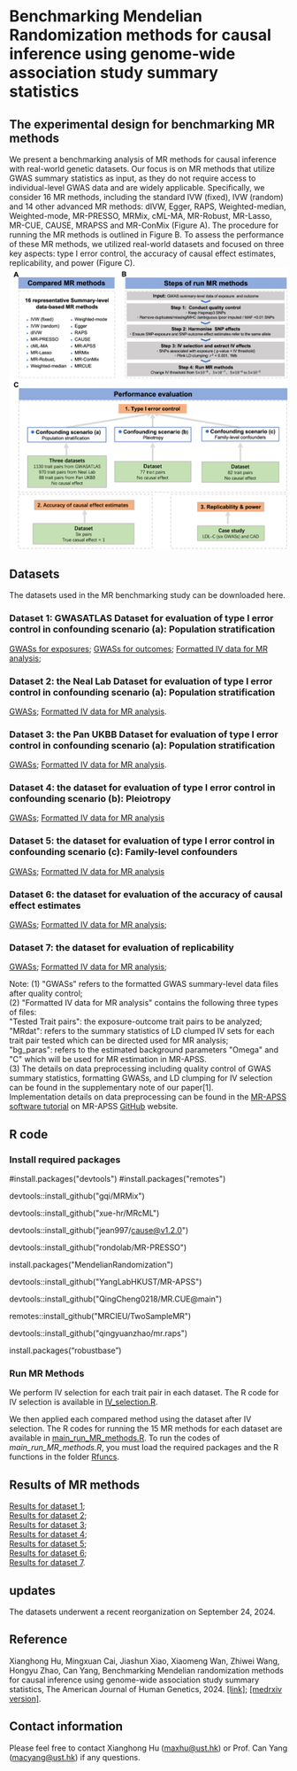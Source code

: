 # Benchmarking Mendelian Randomization methods for causal inference using genome‐wide association study summary statistics
## The experimental design for benchmarking MR methods
We present a benchmarking analysis of MR methods for causal inference with real-world genetic datasets. Our focus is on MR methods that utilize GWAS summary statistics as input, as they do not require access to individual-level GWAS data and are widely applicable. Specifically, we consider 16 MR methods, including the standard IVW (fixed), IVW (random) and 14 other advanced MR methods: dIVW, Egger, RAPS,  Weighted-median, Weighted-mode, MR-PRESSO, MRMix, cML-MA, MR-Robust, MR-Lasso, MR-CUE, CAUSE, MRAPSS and MR-ConMix (Figure A). The procedure for running the MR methods is outlined in Figure B.  To assess the performance of these MR methods, we utilized real-world datasets and focused on three key aspects: type I error control, the accuracy of causal effect estimates, replicability, and power (Figure C).
![My Image](design.png)

## Datasets
The datasets used in the MR benchmarking study can be downloaded here.

### Dataset 1: GWASATLAS Dataset for evaluation of type I error control in confounding scenario (a): Population stratification
[GWASs for exposures](https://gohkust-my.sharepoint.com/:u:/g/personal/maxhu_ust_hk/EblwNZLAorRAvCLbvYugudEBaGtWc72q2HrhAvGkCHTmaA?e=DvW21W);
[GWASs for outcomes](https://gohkust-my.sharepoint.com/:u:/g/personal/maxhu_ust_hk/EQdc-MQQeLZKn7G2Oj9N30sBuuZCZ4c3LCjgi92NokmAOw?e=ei6ubC);
[Formatted IV data for MR analysis](https://zenodo.org/records/13832454/files/dataset-GWASATLAS-negativecontrol.zip?download=1);


### Dataset 2: the Neal Lab Dataset for evaluation of type I error control in confounding scenario (a): Population stratification  
[GWASs](https://gohkust-my.sharepoint.com/:u:/g/personal/maxhu_ust_hk/EU1e5jC9jS9DptDaVKUJwlsB6BgCAQ8OWntCWGzP7zWzdA?e=r6B2D2);
[Formatted IV data for MR analysis](https://zenodo.org/records/13832454/files/dataset-NealeLab-negativecontrol.zip?download=1).

### Dataset 3: the Pan UKBB Dataset for evaluation of type I error control in confounding scenario (a): Population stratification  
[GWASs](https://gohkust-my.sharepoint.com/:u:/g/personal/maxhu_ust_hk/ERu0_x-u0FhDsjbFHhmB1BsBPzTnc6VvPBclwnU2QeEs5g?e=NyffU2);
[Formatted IV data for MR analysis](https://zenodo.org/records/13832454/files/dataset-PanUKBB-negativecontrol.zip?download=1).

### Dataset 4: the dataset for evaluation of type I error control in confounding scenario (b): Pleiotropy  
[GWASs](https://gohkust-my.sharepoint.com/:u:/g/personal/maxhu_ust_hk/EVGtR-AH6WBCvmleRgAmZJIBYDK8tty61YxbeFobnMRCRg?e=6nL2d0);
[Formatted IV data for MR analysis](https://zenodo.org/records/13832454/files/dataset-Pleiotropy-negativecontrol.zip?download=1)

### Dataset 5: the dataset for evaluation of type I error control in confounding scenario (c): Family-level confounders  
[GWASs](https://gohkust-my.sharepoint.com/:u:/g/personal/maxhu_ust_hk/Efflau1WW7VAhgyBEaZsw2IBh59CUv7HLdbCE-cAPJuesw?e=N9uflB);
[Formatted IV data for MR analysis](https://zenodo.org/records/13832454/files/dataset-familylevelconf-negativecontrol.zip?download=1)

### Dataset 6: the dataset for evaluation of the accuracy of causal effect estimates  
[GWASs](https://gohkust-my.sharepoint.com/:u:/g/personal/maxhu_ust_hk/EVGtR-AH6WBCvmleRgAmZJIBYDK8tty61YxbeFobnMRCRg?e=6nL2d0);
[Formatted IV data for MR analysis](https://zenodo.org/records/13832454/files/dataset_ukb-ukb.zip?download=1);

### Dataset 7: the dataset for evaluation of replicability  
[GWASs](https://gohkust-my.sharepoint.com/:u:/g/personal/maxhu_ust_hk/EcfHZhJfqrxLiBiIV8W5BWgBJgIBklOJcc0ebggGqCD4wg?e=iLuN8l);
[Formatted IV data for MR analysis](https://zenodo.org/records/13832454/files/dataset-LDL-CAD.zip?download=1);

Note: 
(1) "GWASs" refers to the formatted GWAS summary-level data files after quality control;   
(2) "Formatted IV data for MR analysis" contains the following three types of files:    
     "Tested Trait pairs": the exposure-outcome trait pairs to be analyzed;    
     "MRdat": refers to the summary statistics of LD clumped IV sets for each trait pair tested which can be directed used for MR analysis;   
     "bg_paras": refers to the estimated background parameters "Omega" and "C" which will be used for MR estimation in MR-APSS.    
(3) The details on data preprocessing including quality control of GWAS summary statistics, formatting GWASs, and  LD clumping for IV selection can be found in the supplementary note of our paper[1].  
    Implementation details on data preprocessing can be found in the [MR-APSS software tutorial]((https://github.com/YangLabHKUST/MR-APSS/blob/master/MRAPSS_Rpackage_Tutorial.pdf)) on MR-APSS [GitHub](https://github.com/YangLabHKUST/MR-APSS) website.


## R code
### Install required packages
#install.packages("devtools")
#install.packages("remotes")

devtools::install_github("gqi/MRMix")

devtools::install_github("xue-hr/MRcML")

devtools::install_github("jean997/cause@v1.2.0")

devtools::install_github("rondolab/MR-PRESSO")

install.packages("MendelianRandomization")

devtools::install_github("YangLabHKUST/MR-APSS")

devtools::install_github("QingCheng0218/MR.CUE@main")

remotes::install_github("MRCIEU/TwoSampleMR")

devtools::install_github("qingyuanzhao/mr.raps")

install.packages(“robustbase”)

### Run MR Methods
We perform IV selection for each trait pair in each dataset.
The R code for IV selection is available in [IV_selection.R](https://github.com/YangLabHKUST/MRbenchmarking/blob/main/IV_selection.R).

We then applied each compared method using the dataset after IV selection.
The R codes for running the 15 MR methods for each dataset are available in [main_run_MR_methods.R](https://github.com/YangLabHKUST/MRbenchmarking/blob/main/main_run_MR_methods.R).
To run the codes of *main_run_MR_methods.R*, you must load the required packages and the R functions in the folder [Rfuncs](https://github.com/YangLabHKUST/MRbenchmarking/tree/main/Rfuncs). 

## Results of MR methods
[Results for dataset 1](https://gohkust-my.sharepoint.com/:x:/g/personal/maxhu_ust_hk/ESDdtp3yd59ChxoqLgxibJkBm7p_RLSnJ8O3RBaYTluTRQ?e=wlxTHp);  
[Results for dataset 2](https://gohkust-my.sharepoint.com/:x:/g/personal/maxhu_ust_hk/ETl4Heu2ga5Nk3bExBFb8GgBhbHkSjqzN57DOg90UP7bDg?e=0FP8jA);  
[Results for dataset 3](https://gohkust-my.sharepoint.com/:x:/g/personal/maxhu_ust_hk/ET5Pi2kNWTFAqnk1fcLsEFwBsVy85sbke_YqGwbpzFFydA);  
[Results for dataset 4](https://gohkust-my.sharepoint.com/:x:/g/personal/maxhu_ust_hk/ESwHgVn_KDBKuoxHnUwO-G0BUaJbxUJuSsKhCmn9m6nKCQ?e=XdGiSg);  
[Results for dataset 5](https://gohkust-my.sharepoint.com/:x:/g/personal/maxhu_ust_hk/EQjb7gIlMh1MqN74mPW3THUBtiRtlBCFAadILNqJesu3ig?e=gpgc6Z);  
[Results for dataset 6](https://gohkust-my.sharepoint.com/:x:/g/personal/maxhu_ust_hk/EU7fXUBUyddDmssl9V5fuoIBku6vTxfgxNvsn_bN9NzCYQ?e=gHfoIf);  
[Results for dataset 7](https://gohkust-my.sharepoint.com/:x:/g/personal/maxhu_ust_hk/EfG4OKJizPZKsEsS4D6DPZIBfCJty3Dx2SQpDv3AXaMwdg?e=xpkaZN). 

## updates
The datasets underwent a recent reorganization on September 24, 2024.

## Reference
Xianghong Hu, Mingxuan Cai, Jiashun Xiao, Xiaomeng Wan, Zhiwei Wang, Hongyu Zhao, Can Yang, Benchmarking Mendelian randomization methods for causal inference using genome-wide association study summary statistics, The American Journal of Human Genetics, 2024. [\[link\]](https://doi.org/10.1016/j.ajhg.2024.06.016); [\[medrxiv version\]](https://medrxiv.org/cgi/content/short/2024.01.03.24300765v1).

## Contact information
Please feel free to contact Xianghong Hu (maxhu@ust.hk) or Prof. Can Yang (macyang@ust.hk) if any questions.
